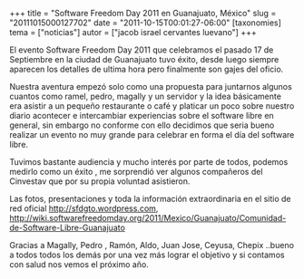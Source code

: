 +++
title = "Software Freedom Day 2011 en Guanajuato, México"
slug = "20111015000127702"
date = "2011-10-15T00:01:27-06:00"
[taxonomies]
tema = ["noticias"]
autor = ["jacob israel cervantes luevano"]
+++

El evento Software Freedom Day 2011 que celebramos el pasado 17 de
Septiembre en la ciudad de Guanajuato tuvo éxito, desde luego siempre
aparecen los detalles de ultima hora pero finalmente son gajes del
oficio.

Nuestra aventura empezó solo como una propuesta para juntarnos algunos
cuantos como ramel, pedro, magally y un servidor y la idea básicamente
era asistir a un pequeño restaurante o café y platicar un poco sobre
nuestro diario acontecer e intercambiar experiencias sobre el software
libre en general, sin embargo no conforme con ello decidimos que seria
bueno realizar un evento no muy grande para celebrar en forma el día del
software libre.

Tuvimos bastante audiencia y mucho interés por parte de todos, podemos
medirlo como un éxito , me sorprendió ver algunos compañeros del
Cinvestav que por su propia voluntad asistieron.

Las fotos, presentaciones y toda la información extraordinaria en el
sitio de red oficial
<a href="http://sfdgto.wordpress.com">http://sfdgto.wordpress.com</a>,
<a href="http://wiki.softwarefreedomday.org/2011/Mexico/Guanajuato/Comunidad-de-Software-Libre-Guanajuato">http://wiki.softwarefreedomday.org/2011/Mexico/Guanajuato/Comunidad-de-Software-Libre-Guanajuato</a>

Gracias a Magally, Pedro , Ramón, Aldo, Juan Jose, Ceyusa, Chepix
..bueno a todos todos los demás por una vez más lograr el objetivo y si
contamos con salud nos vemos el próximo año.
